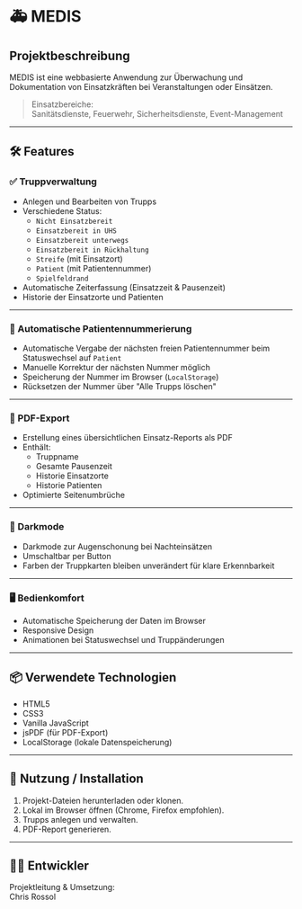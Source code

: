 
# 🚑 MEDIS

## Projektbeschreibung
MEDIS ist eine webbasierte Anwendung zur Überwachung und Dokumentation von Einsatzkräften bei Veranstaltungen oder Einsätzen.

> Einsatzbereiche:  
Sanitätsdienste, Feuerwehr, Sicherheitsdienste, Event-Management

---

## 🛠 Features

### ✅ Truppverwaltung
- Anlegen und Bearbeiten von Trupps
- Verschiedene Status:
  - `Nicht Einsatzbereit`  
  - `Einsatzbereit in UHS`  
  - `Einsatzbereit unterwegs`  
  - `Einsatzbereit in Rückhaltung`  
  - `Streife` (mit Einsatzort)  
  - `Patient` (mit Patientennummer)  
  - `Spielfeldrand`  
- Automatische Zeiterfassung (Einsatzzeit & Pausenzeit)
- Historie der Einsatzorte und Patienten

---

### 🔢 Automatische Patientennummerierung
- Automatische Vergabe der nächsten freien Patientennummer beim Statuswechsel auf `Patient`
- Manuelle Korrektur der nächsten Nummer möglich
- Speicherung der Nummer im Browser (`LocalStorage`)
- Rücksetzen der Nummer über "Alle Trupps löschen"

---

### 📄 PDF-Export
- Erstellung eines übersichtlichen Einsatz-Reports als PDF
- Enthält:
  - Truppname
  - Gesamte Pausenzeit
  - Historie Einsatzorte
  - Historie Patienten
- Optimierte Seitenumbrüche

---

### 🌙 Darkmode
- Darkmode zur Augenschonung bei Nachteinsätzen
- Umschaltbar per Button
- Farben der Truppkarten bleiben unverändert für klare Erkennbarkeit

---

### 🖥 Bedienkomfort
- Automatische Speicherung der Daten im Browser
- Responsive Design
- Animationen bei Statuswechsel und Truppänderungen

---

## 📦 Verwendete Technologien
- HTML5  
- CSS3  
- Vanilla JavaScript  
- jsPDF (für PDF-Export)  
- LocalStorage (lokale Datenspeicherung)

---

## 🚀 Nutzung / Installation

1. Projekt-Dateien herunterladen oder klonen.
2. Lokal im Browser öffnen (Chrome, Firefox empfohlen).
3. Trupps anlegen und verwalten.
4. PDF-Report generieren.

---

## 👨‍💻 Entwickler

Projektleitung & Umsetzung:  
Chris Rossol

